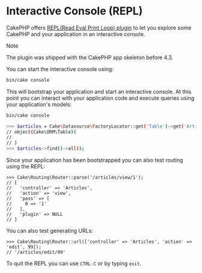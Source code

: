 # Interactive Console (REPL)

CakePHP offers
[REPL(Read Eval Print Loop) plugin](https://github.com/cakephp/repl) to let
you explore some CakePHP and your application in an interactive console.

> [!NOTE]
> The plugin was shipped with the CakePHP app skeleton before 4.3.

You can start the interactive console using:

``` bash
bin/cake console
```

This will bootstrap your application and start an interactive console. At this
point you can interact with your application code and execute queries using your
application's models:

``` bash
bin/cake console

>>> $articles = Cake\Datasource\FactoryLocator::get('Table')->get('Articles');
// object(Cake\ORM\Table)(
//
// )
>>> $articles->find()->all();
```

Since your application has been bootstrapped you can also test routing using the
REPL:

    >>> Cake\Routing\Router::parse('/articles/view/1');
    // [
    //   'controller' => 'Articles',
    //   'action' => 'view',
    //   'pass' => [
    //     0 => '1'
    //   ],
    //   'plugin' => NULL
    // ]

You can also test generating URLs:

    >>> Cake\Routing\Router::url(['controller' => 'Articles', 'action' => 'edit', 99]);
    // '/articles/edit/99'

To quit the REPL you can use `CTRL-C` or by typing `exit`.
